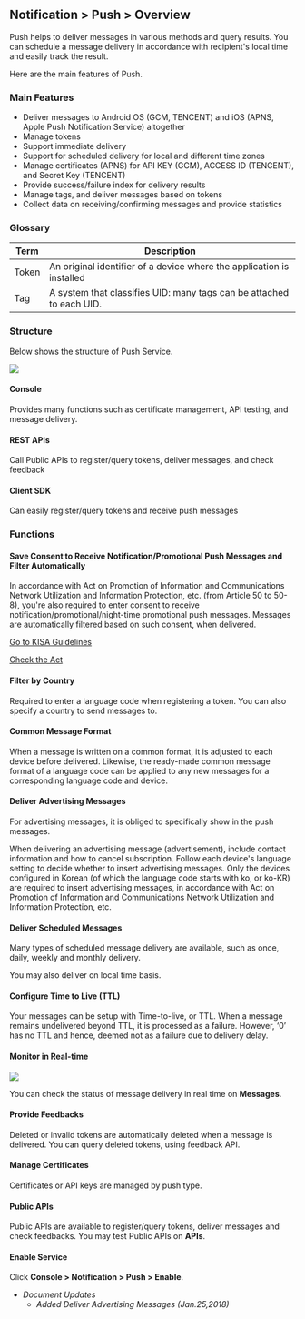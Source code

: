 ## Notification > Push > Overview

Push helps to deliver messages in various methods and query results. You can schedule a message delivery in accordance with recipient's local time and easily track the result.

Here are the main features of Push.    

### Main Features

- Deliver messages to Android OS (GCM, TENCENT) and iOS (APNS, Apple Push Notification Service) altogether
- Manage tokens
- Support immediate delivery
- Support for scheduled delivery for local and different time zones
- Manage certificates (APNS) for API KEY (GCM), ACCESS ID (TENCENT), and Secret Key (TENCENT)
- Provide success/failure index for delivery results
- Manage tags, and deliver messages based on tokens
- Collect data on receiving/confirming messages and provide statistics

### Glossary

| Term  | Description                                                  |
| ----- | ------------------------------------------------------------ |
| Token | An original identifier of a device where the application is installed |
| Tag   | A system that classifies UID: many tags can be attached to each UID. |

### Structure

Below shows the structure of Push Service.

![](http://static.toastoven.net/prod_push/19-03-26/overview_en.png)

#### Console

Provides many functions such as certificate management, API testing, and message delivery.

#### REST APIs

Call Public APIs to register/query tokens, deliver messages, and check feedback

#### Client SDK

Can easily register/query tokens and receive push messages

### Functions

#### Save Consent to Receive Notification/Promotional Push Messages and Filter Automatically

In accordance with Act on Promotion of Information and Communications Network Utilization and Information Protection, etc. (from Article 50 to 50-8), you're also required to enter consent to receive notification/promotional/night-time promotional push messages. Messages are automatically filtered based on such consent, when delivered.

[Go to KISA Guidelines](https://spam.kisa.or.kr/spam/sub62.do)

[Check the Act](http://www.law.go.kr/lsEfInfoP.do?lsiSeq=123210#)

#### Filter by Country

Required to enter a language code when registering a token. You can also specify a country to send messages to.

#### Common Message Format

When a message is written on a common format, it is adjusted to each device before delivered.
Likewise, the ready-made common message format of a language code can be applied to any new messages for a corresponding language code and device.

#### Deliver Advertising Messages

For advertising messages, it is obliged to specifically show in the push messages.  

When delivering an advertising message (advertisement), include contact information and how to cancel subscription.
Follow each device's language setting to decide whether to insert advertising messages.
Only the devices configured in Korean (of which the language code starts with ko, or ko-KR) are required to insert advertising messages, in accordance with Act on Promotion of Information and Communications Network Utilization and Information Protection, etc.

#### Deliver Scheduled Messages  

Many types of scheduled message delivery are available, such as once, daily, weekly and monthly delivery.  

You may also deliver on local time basis.

#### Configure Time to Live (TTL)   

Your messages can be setup with Time-to-live, or TTL. When a message remains undelivered beyond TTL, it is processed as a failure.
However, ‘0’ has no TTL and hence, deemed not as a failure due to delivery delay.  

#### Monitor in Real-time  

![](http://static.toastoven.net/prod_push/img_03.png)

You can check the status of message delivery in real time on **Messages**.  

#### Provide Feedbacks

Deleted or invalid tokens are automatically deleted when a message is delivered. You can query deleted tokens, using feedback API.

#### Manage Certificates

Certificates or API keys are managed by push type.

#### Public APIs

Public APIs are available to register/query tokens, deliver messages and check feedbacks.
You may test Public APIs on **APIs**.

#### Enable Service

Click **Console > Notification > Push > Enable**.

- *Document Updates*
  - *Added Deliver Advertising Messages  (Jan.25,2018)*

